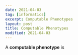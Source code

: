 ```yaml
---
date: 2021-04-03
tag: [informatics]
excerpt: Computable Phenotypes
layout: post
title: Computable Phenotypes
modified: 2021-04-03
---
```




A **computable phenotype** is 